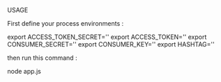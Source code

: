 USAGE

First define your process environments :

export ACCESS_TOKEN_SECRET=''
export ACCESS_TOKEN=''
export CONSUMER_SECRET=''
export CONSUMER_KEY=''
export HASHTAG=''

then run this command :

node app.js

